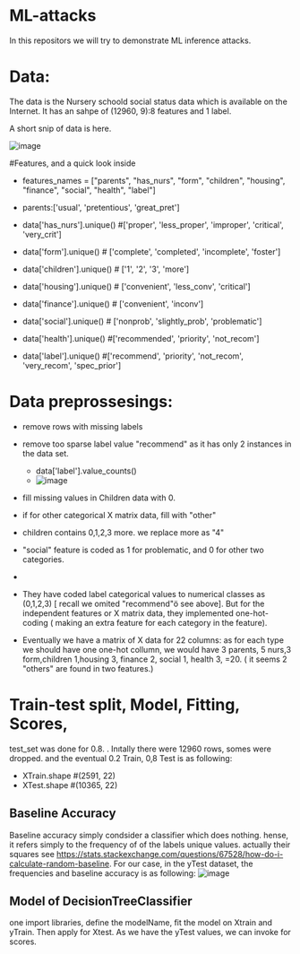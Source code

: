 # ML-attacks
In this repositors we will try to demonstrate ML inference attacks.

# Data:
The data is the Nursery schoold social status data which is available on the Internet. It has an sahpe of (12960, 9):8 features and 1 label.


A short snip of data is here.

![image](https://user-images.githubusercontent.com/71256734/187061773-737652e1-1b08-4b6b-83a1-10480896cdb6.png)

#Features, and a quick look inside

* features_names = ["parents", "has_nurs", "form", "children", "housing", "finance", "social", "health", "label"]

* parents:['usual', 'pretentious', 'great_pret']
* data['has_nurs'].unique() #['proper', 'less_proper', 'improper', 'critical', 'very_crit']
* data['form'].unique() # ['complete', 'completed', 'incomplete', 'foster']
* data['children'].unique() # ['1', '2', '3', 'more']
* data['housing'].unique() # ['convenient', 'less_conv', 'critical']
* data['finance'].unique() # ['convenient', 'inconv']
* data['social'].unique() # ['nonprob', 'slightly_prob', 'problematic']  
* data['health'].unique() #['recommended', 'priority', 'not_recom']
* data['label'].unique() #['recommend', 'priority', 'not_recom', 'very_recom', 'spec_prior']

# Data preprossesings:
* remove rows with missing labels
* remove  too sparse label value "recommend" as it has only 2 instances in the data set.
  * data['label'].value_counts()
  * ![image](https://user-images.githubusercontent.com/71256734/187063770-77059604-581b-4f65-b9f4-9f13a5aabae2.png)
* fill missing values in Children data  with 0.
* if  for other categorical X matrix data, fill with "other"

* children contains 0,1,2,3 more. we replace more as  "4"
*  "social" feature is coded as 1 for problematic, and 0 for other two  categories. 
*  

* They have coded label categorical values to numerical classes  as (0,1,2,3) [ recall we omited "recommend"ö see above]. But for the independent features or X matrix data, they implemented one-hot-coding ( making an extra feature for each category in the feature).

* Eventually we have a matrix of X data for 22 columns: as for each type we should have one one-hot collumn, we would have  3 parents, 5 nurs,3 form,children 1,housing 3,  finance 2, social 1, health 3, =20. ( it seems 2 "others"  are found in two features.)

# Train-test split, Model, Fitting, Scores,
test_set was done for 0.8. . Inıtally there were  12960 rows,  somes were dropped. and the eventual 0.2 Train, 0,8 Test is as following:  

 * XTrain.shape #(2591, 22)
 * XTest.shape #(10365, 22)

## Baseline Accuracy
Baseline accuracy simply condsider a classifier which does nothing. hense, it refers simply to the frequency of of the labels unique values. actually their squares see https://stats.stackexchange.com/questions/67528/how-do-i-calculate-random-baseline.
For our case, in the yTest dataset, the frequencies and baseline accuracy is as following:
![image](https://user-images.githubusercontent.com/71256734/187066545-bc555d92-73cb-4b7e-a3f9-b620dcd0f19e.png)

## Model of DecisionTreeClassifier
one import libraries, define the modelName, fit the model on Xtrain and yTrain. Then apply for Xtest. 
As we have the yTest values, we can invoke for scores. 



